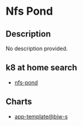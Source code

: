 # Nfs Pond

## Description

No description provided.

## k8 at home search

- [nfs-pond](https://nanne.dev/k8s-at-home-search/#/nfs-pond)

## Charts

- [app-template@bjw-s](https://bjw-s.github.io/helm-charts/)
